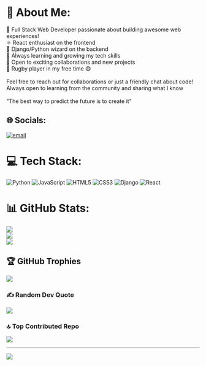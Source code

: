 # 💫 About Me:
🚀 Full Stack Web Developer passionate about building awesome web experiences!<br>⚛️ React enthusiast on the frontend<br>🐍 Django/Python wizard on the backend<br>🌱 Always learning and growing my tech skills<br>🤝 Open to exciting collaborations and new projects<br>🏉 Rugby player in my free time 😄<br><br>Feel free to reach out for collaborations or just a friendly chat about code!<br>Always open to learning from the community and sharing what I know<br><br>"The best way to predict the future is to create it"


## 🌐 Socials:
[![email](https://img.shields.io/badge/Email-D14836?logo=gmail&logoColor=white)](mailto:benedictomondi60@gmail.com) 

# 💻 Tech Stack:
![Python](https://img.shields.io/badge/python-3670A0?style=for-the-badge&logo=python&logoColor=ffdd54) ![JavaScript](https://img.shields.io/badge/javascript-%23323330.svg?style=for-the-badge&logo=javascript&logoColor=%23F7DF1E) ![HTML5](https://img.shields.io/badge/html5-%23E34F26.svg?style=for-the-badge&logo=html5&logoColor=white) ![CSS3](https://img.shields.io/badge/css3-%231572B6.svg?style=for-the-badge&logo=css3&logoColor=white) ![Django](https://img.shields.io/badge/django-%23092E20.svg?style=for-the-badge&logo=django&logoColor=white) ![React](https://img.shields.io/badge/react-%2320232a.svg?style=for-the-badge&logo=react&logoColor=%2361DAFB)
# 📊 GitHub Stats:
![](https://github-readme-stats.vercel.app/api?username=benedictmouse&theme=one_dark_pro&hide_border=false&include_all_commits=false&count_private=false)<br/>
![](https://nirzak-streak-stats.vercel.app/?user=benedictmouse&theme=one_dark_pro&hide_border=false)<br/>
![](https://github-readme-stats.vercel.app/api/top-langs/?username=benedictmouse&theme=one_dark_pro&hide_border=false&include_all_commits=false&count_private=false&layout=compact)

## 🏆 GitHub Trophies
![](https://github-profile-trophy.vercel.app/?username=benedictmouse&theme=radical&no-frame=false&no-bg=true&margin-w=4)

### ✍️ Random Dev Quote
![](https://quotes-github-readme.vercel.app/api?type=horizontal&theme=radical)

### 🔝 Top Contributed Repo
![](https://github-contributor-stats.vercel.app/api?username=benedictmouse&limit=5&theme=dark&combine_all_yearly_contributions=true)

---
[![](https://visitcount.itsvg.in/api?id=benedictmouse&icon=0&color=0)](https://visitcount.itsvg.in)

<!-- Proudly created with GPRM ( https://gprm.itsvg.in ) -->

<!--
**benedictmouse/BenedictMouse** is a ✨ _special_ ✨ repository because its `README.md` (this file) appears on your GitHub profile.

Here are some ideas to get you started:

- 🔭 I’m currently working on ...
- 🌱 I’m currently learning ...
- 👯 I’m looking to collaborate on ...
- 🤔 I’m looking for help with ...
- 💬 Ask me about ...
- 📫 How to reach me: ...
- 😄 Pronouns: ...
- ⚡ Fun fact: ...
-->
